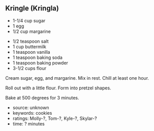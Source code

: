 Kringle (Kringla)
-----------------

- 1-1/4 cup sugar
- 1 egg
- 1/2 cup margarine
<!-- -->
- 1/2 teaspoon salt
- 1 cup buttermilk
- 1 teaspoon vanilla
- 1 teaspoon baking soda
- 1 teaspoon baking powder
- 3-1/2 cups flour

Cream sugar, egg, and margarine.  Mix in rest.  Chill at least one
hour.

Roll out with a little flour.  Form into pretzel shapes.

Bake at 500 degrees for 3 minutes.

- source: unknown
- keywords: cookies
- ratings: Molly-?, Tom-?, Kyle-?, Skylar-?
- time: ? minutes

